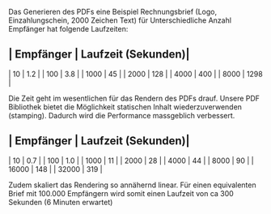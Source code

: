 Das Generieren des PDFs eine Beispiel Rechnungsbrief (Logo, Einzahlungschein,
2000 Zeichen Text) für Unterschiedliche Anzahl Empfänger hat folgende
Laufzeiten: 


| Empfänger | Laufzeit (Sekunden)|
----------------------------------
| 10   | 1.2  |
| 100  | 3.8  |
| 1000 | 45   |
| 2000 | 128  |
| 4000 | 400  |
| 8000 | 1298 |


Die Zeit geht im wesentlichen für das Rendern des PDFs drauf. Unsere PDF
Bibliothek bietet die Möglichkeit statischen Inhalt wiederzuverwenden (stamping). 
Dadurch wird die Performance massgeblich verbessert.


| Empfänger | Laufzeit (Sekunden)|
----------------------------------
| 10    | 0.7  |
| 100   | 1.0  |
| 1000  | 11   |
| 2000  | 28   |
| 4000  | 44   |
| 8000  | 90   |
| 16000 | 148  |
| 32000 | 319  |

Zudem skaliert das Rendering so annähernd linear. Für einen equivalenten Brief
mit 100.000 Empfängern wird somit einen Laufzeit von ca 300 Sekunden (6 Minuten
erwartet)
